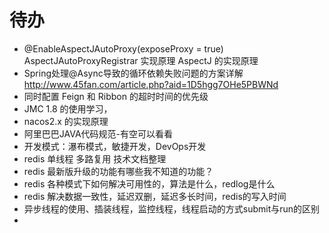 # 待办

- @EnableAspectJAutoProxy(exposeProxy = true) AspectJAutoProxyRegistrar 实现原理 AspectJ 的实现原理
- Spring处理@Async导致的循环依赖失败问题的方案详解 http://www.45fan.com/article.php?aid=1D5hgg7OHe5PBWNd
- 同时配置 Feign 和 Ribbon 的超时时间的优先级
- JMC 1.8 的使用学习，
- nacos2.x 的实现原理
- 阿里巴巴JAVA代码规范-有空可以看看
- 开发模式：瀑布模式，敏捷开发，DevOps开发
- redis 单线程   多路复用 技术文档整理
- redis 最新版升级的功能有哪些我不知道的功能？
- redis 各种模式下如何解决可用性的，算法是什么，redlog是什么
- redis 解决数据一致性，延迟双删，延迟多长时间，redis的写入时间
- 异步线程的使用、插装线程，监控线程，线程启动的方式submit与run的区别
- 
